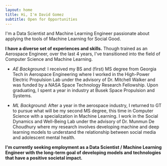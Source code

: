 ```yaml
---
layout: home
title: Hi, I'm David Gomez
subtitle: Open for Opportunities
---
```


I'm a Data Scientist and Machine Learning Engineer passionate about applying the tools of Machine Learning for Social Good.

**I have a diverse set of experiences and skills.** Though trained as an Aerospace Engineer, over the last 4 years, I've transitioned into the field of Computer Science and Machine Learning.

- *AE Background:* I received my BS and (first) MS degree from Georgia Tech in Aerospace Engineering where I worked in the High-Power Electric Propulsion Lab under the advisory of Dr. Mitchell Walker and was funded by a NASA Space Technology Research Fellowship. Upon graduating, I spent a year in industry at Busek Space Propulsion and Systems.

- *ML Background:* After a year in the aerospace industry, I returned to GT to pursue what will be my second MS degree, this time in Computer Science with a specialization in Machine Learning. I work in the Social Dynamics and Well-Being Lab under the advisory of Dr. Munmun De Choudhury where my research involves developing machine and deep learning models to understand the relationship between social media and adolescent mental health. 

**I'm currently seeking employment as a Data Scientist / Machine Learning Engineer with the long-term goal of developing models and technologies that have a positive societal impact.**